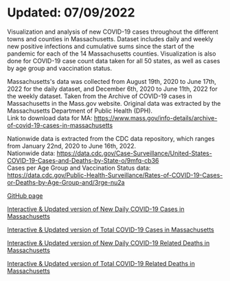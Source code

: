 # Updated: 07/09/2022 <br> 

Visualization and analysis of new COVID-19 cases throughout the different towns and counties in Massachusetts. Dataset includes daily and weekly new positive infections and cumulative sums since the start of the pandemic for each of the 14 Massachusetts counties. Visualization is also done for COVID-19 case count data taken for all 50 states, as well as cases by age group and vaccination status. 

Massachusetts's data was collected from August 19th, 2020 to June 17th, 2022 for the daily dataset, and December 6th, 2020 to June 11th, 2022 for the weekly dataset. Taken from the Archive of COVID-19 cases in Massachusetts in the Mass.gov website. Original data was extracted by the Massachusetts Department of Public Health (DPH).<br>
Link to download data for MA: https://www.mass.gov/info-details/archive-of-covid-19-cases-in-massachusetts<br>

Nationwide data is extracted from the CDC data repository, which ranges from January 22nd, 2020 to June 16th, 2022.<br>
Nationwide data: https://data.cdc.gov/Case-Surveillance/United-States-COVID-19-Cases-and-Deaths-by-State-o/9mfq-cb36<br>
Cases per Age Group and Vaccination Status data: https://data.cdc.gov/Public-Health-Surveillance/Rates-of-COVID-19-Cases-or-Deaths-by-Age-Group-and/3rge-nu2a<br>

[GitHub page](https://juan-varela11.github.io/COVID_Cases_MA_and_Nationwide)

[Interactive & Updated version of New Daily COVID-19 Cases in Massachusetts](https://juan-varela11.github.io/COVID_Cases_MA_and_Nationwide/MA_covid_cases.html)

[Interactive & Updated version of Total COVID-19 Cases in Massachusetts](https://juan-varela11.github.io/COVID_Cases_MA_and_Nationwide/MA_tot_covid_cases.html)

[Interactive & Updated version of New Daily COVID-19 Related Deaths in Massachusetts](https://juan-varela11.github.io/COVID_Cases_MA_and_Nationwide/MA_covid_deaths.html)

[Interactive & Updated version of Total COVID-19 Related Deaths in Massachusetts](https://juan-varela11.github.io/COVID_Cases_MA_and_Nationwide/MA_tot_covid_deaths.html)
